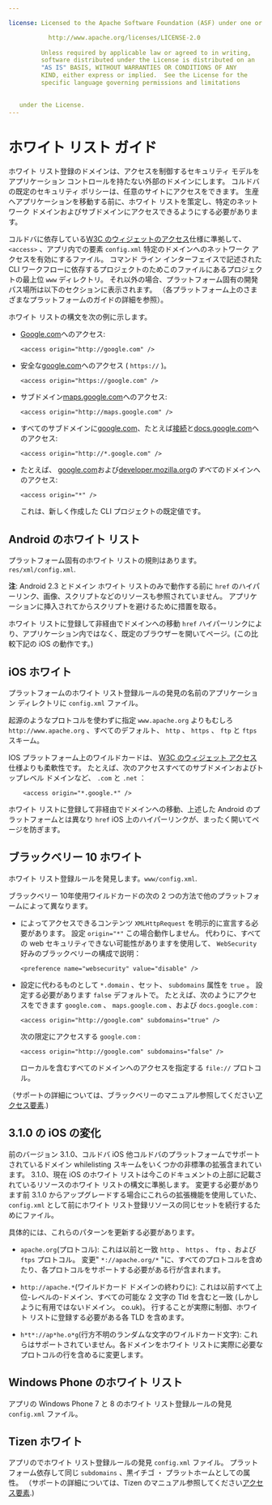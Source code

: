 ```yaml
---

license: Licensed to the Apache Software Foundation (ASF) under one or more contributor license agreements. See the NOTICE file distributed with this work for additional information regarding copyright ownership. The ASF licenses this file to you under the Apache License, Version 2.0 (the "License"); you may not use this file except in compliance with the License. You may obtain a copy of the License at

           http://www.apache.org/licenses/LICENSE-2.0
    
         Unless required by applicable law or agreed to in writing,
         software distributed under the License is distributed on an
         "AS IS" BASIS, WITHOUT WARRANTIES OR CONDITIONS OF ANY
         KIND, either express or implied.  See the License for the
         specific language governing permissions and limitations
    

   under the License.
---
```


# ホワイト リスト ガイド

ホワイト リスト登録のドメインは、アクセスを制御するセキュリティ モデルをアプリケーション コントロールを持たない外部のドメインにします。 コルドバの既定のセキュリティ ポリシーは、任意のサイトにアクセスをできます。 生産へアプリケーションを移動する前に、ホワイト リストを策定し、特定のネットワーク ドメインおよびサブドメインにアクセスできるようにする必要があります。

コルドバに依存している[W3C のウィジェットのアクセス][1]仕様に準拠して、 `<access>` 、アプリ内での要素 `config.xml` 特定のドメインへのネットワーク アクセスを有効にするファイル。 コマンド ライン インターフェイスで記述された CLI ワークフローに依存するプロジェクトのためこのファイルにあるプロジェクトの最上位 `www` ディレクトリ。 それ以外の場合、プラットフォーム固有の開発パス場所は以下のセクションに表示されます。 （各プラットフォーム上のさまざまなプラットフォームのガイドの詳細を参照）。

 [1]: http://www.w3.org/TR/widgets-access/

ホワイト リストの構文を次の例に示します。

*   [Google.com][2]へのアクセス:
    
        <access origin="http://google.com" />
        

*   安全な[google.com][3]へのアクセス ( `https://` )。
    
        <access origin="https://google.com" />
        

*   サブドメイン[maps.google.com][4]へのアクセス:
    
        <access origin="http://maps.google.com" />
        

*   すべてのサブドメインに[google.com][2]、たとえば[接続][5]と[docs.google.com][6]へのアクセス:
    
        <access origin="http://*.google.com" />
        

*   たとえば、 [google.com][2]および[developer.mozilla.org][7]の*すべて*のドメインへのアクセス:
    
        <access origin="*" />
        
    
    これは、新しく作成した CLI プロジェクトの既定値です。

 [2]: http://google.com
 [3]: https://google.com
 [4]: http://maps.google.com
 [5]: http://mail.google.com
 [6]: http://docs.google.com
 [7]: http://developer.mozilla.org

## Android のホワイト リスト

プラットフォーム固有のホワイト リストの規則はあります。`res/xml/config.xml`.

**注**: Android 2.3 とドメイン ホワイト リストのみで動作する前に `href` のハイパーリンク、画像、スクリプトなどのリソースも参照されていません。 アプリケーションに挿入されてからスクリプトを避けるために措置を取る。

ホワイト リストに登録して非経由でドメインへの移動 `href` ハイパーリンクにより、アプリケーション内ではなく、既定のブラウザーを開いてページ。(この比較下記の iOS の動作です。)

## iOS ホワイト

プラットフォームのホワイト リスト登録ルールの発見の名前のアプリケーション ディレクトリに `config.xml` ファイル。

起源のようなプロトコルを使わずに指定 `www.apache.org` よりもむしろ `http://www.apache.org` 、すべてのデフォルト、 `http` 、 `https` 、 `ftp` と `ftps` スキーム。

IOS プラットフォーム上のワイルドカードは、 [W3C のウィジェット アクセス][1]仕様よりも柔軟性です。 たとえば、次のアクセスすべてのサブドメインおよびトップレベル ドメインなど、 `.com` と `.net` ：

        <access origin="*.google.*" />
    

ホワイト リストに登録して非経由でドメインへの移動、上述した Android のプラットフォームとは異なり `href` iOS 上のハイパーリンクが、まったく開いてページを防ぎます。

## ブラックベリー 10 ホワイト

ホワイト リスト登録ルールを発見します。`www/config.xml`.

ブラックベリー 10年使用ワイルドカードの次の 2 つの方法で他のプラットフォームによって異なります。

*   によってアクセスできるコンテンツ `XMLHttpRequest` を明示的に宣言する必要があります。 設定 `origin="*"` この場合動作しません。 代わりに、すべての web セキュリティできない可能性がありますを使用して、 `WebSecurity` 好みのブラックベリーの構成で説明：
    
        <preference name="websecurity" value="disable" />
        

*   設定に代わるものとして `*.domain` 、セット、 `subdomains` 属性を `true` 。 設定する必要があります `false` デフォルトで。 たとえば、次のようにアクセスをできます `google.com` 、 `maps.google.com` 、および `docs.google.com` :
    
        <access origin="http://google.com" subdomains="true" />
        
    
    次の限定にアクセスする `google.com` :
    
        <access origin="http://google.com" subdomains="false" />
        
    
    ローカルを含むすべてのドメインへのアクセスを指定する `file://` プロトコル。
    
    <access origin="*" subdomains="true" />

（サポートの詳細については、ブラックベリーのマニュアル参照してください[アクセス要素][8].)

 [8]: https://developer.blackberry.com/html5/documentation/ww_developing/Access_element_834677_11.html

## 3.1.0 の iOS の変化

前のバージョン 3.1.0、コルドバ iOS 他コルドバのプラットフォームでサポートされているドメイン whilelisting スキームをいくつかの非標準の拡張含まれています。 3.1.0、現在 iOS のホワイト リストは今このドキュメントの上部に記載されているリソースのホワイト リストの構文に準拠します。 変更する必要があります前 3.1.0 からアップグレードする場合にこれらの拡張機能を使用していた、 `config.xml` として前にホワイト リスト登録リソースの同じセットを続行するためにファイル。

具体的には、これらのパターンを更新する必要があります。

*   `apache.org`(プロトコル): これは以前と一致 `http` 、 `https` 、 `ftp` 、および `ftps` プロトコル。 変更" `*://apache.org/*` "に、すべてのプロトコルを含めたり、各プロトコルをサポートする必要がある行が含まれます。

*   `http://apache.*`(ワイルドカード ドメインの終わりに): これは以前すべて上位-レベルの-ドメイン、すべての可能な 2 文字の Tld を含むと一致 (しかしように有用ではないドメイン。 co.uk)。 行することが実際に制御、ホワイト リストに登録する必要がある各 TLD を含めます。

*   `h*t*://ap*he.o*g`(行方不明のランダムな文字のワイルドカード文字): これらはサポートされていません。各ドメインをホワイト リストに実際に必要なプロトコルの行を含めるに変更します。

## Windows Phone のホワイト リスト

アプリの Windows Phone 7 と 8 のホワイト リスト登録ルールの発見 `config.xml` ファイル。

## Tizen ホワイト

アプリのでホワイト リスト登録ルールの発見 `config.xml` ファイル。 プラットフォーム依存して同じ `subdomains` 、黒イチゴ ・ プラットホームとしての属性。 （サポートの詳細については、Tizen のマニュアル参照してください[アクセス要素][9].)

 [9]: https://developer.tizen.org/help/index.jsp?topic=%2Forg.tizen.web.appprogramming%2Fhtml%2Fide_sdk_tools%2Fconfig_editor_w3celements.htm